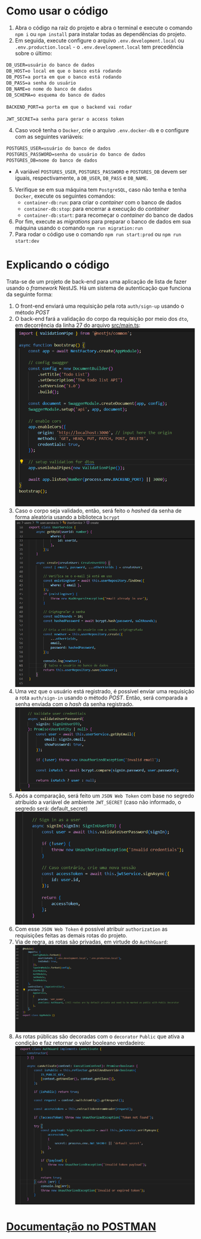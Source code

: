 # Como usar o código
1. Abra o código na raiz do projeto e abra o terminal e execute o comando `npm i` ou `npm install` para instalar todas as dependências do projeto.
2. Em seguida, execute configure o arquivo `.env.development.local` ou `.env.production.local` - o `.env.development.local` tem precedência sobre o último:
```
DB_USER=usuário do banco de dados
DB_HOST=o local em que o banco está rodando
DB_POST=a porta em que o banco está rodando
DB_PASS=a senha do usuário
DB_NAME=o nome do banco de dados
DB_SCHEMA=o esquema do banco de dados

BACKEND_PORT=a porta em que o backend vai rodar

JWT_SECRET=a senha para gerar o access token
```
4. Caso você tenha o `Docker`, crie o arquivo `.env.docker-db` e o configure com as seguintes variáveis:
```
POSTGRES_USER=usuário do banco de dados
POSTGRES_PASSWORD=senha do usuário do banco de dados
POSTGRES_DB=nome do banco de dados
```
 - A variável `POSTGRES_USER`, `POSTGRES_PASSWORD` e `POSTGRES_DB` devem ser iguais, respectivamente, a `DB_USER`, `DB_PASS` e `DB_NAME`.
5. Verifique se em sua máquina tem `PostgreSQL`, caso não tenha e tenha `Docker`, execute os seguintes comandos:
    - `container-db:run`: para criar o *container* com o banco de dados
    - `container-db:stop`: para encerrar a execução do *container*
    - `container-db:start`: para recomeçar o *container* do banco de dados
6. Por fim, execute as *migrations* para preparar o banco de dados em sua máquina usando o comando `npm run migration:run`
7. Para rodar o código use o comando `npm run start:prod` ou `npm run start:dev`

# Explicando o código

Trata-se de um projeto de back-end para uma aplicação de lista de fazer usando o *framework* NestJS. Há um sistema de autenticação que funciona da seguinte forma:
1. O front-end enviará uma requisição pela rota `auth/sign-up` usando o método *POST*
2. O back-end fará a validação do corpo da requisição por meio dos `dto`, em decorrência da linha 27 do arquivo [src/main.ts](/src/main.ts):
![Implantação das validações do dto](docs/set-dto-validation.png)
3. Caso o corpo seja validado, então, será feito o *hashed* da senha de forma aleatória usando a biblioteca `bcrypt`
![Criação de um usuário](docs/create-user.png)
4. Uma vez que o usuário está registrado, é possível enviar uma requisição a rota `auth/sign-in` usando o método *POST*. Então, será comparada a senha enviada com o *hash* da senha registrado.
![Fazendo o login do usuário](docs/sign-in-user-validation-password.png)
5. Após a comparação, será feito um `JSON Web Token` com base no segredo atribuído a variável de ambiente `JWT_SECRET` (caso não informado, o segredo será: default_secret)
![Criação do json token](/docs/create-jwt.png)
7. Com esse `JSON Web Token` é possível atribuir `authorization` as requisições feitas as demais rotas do projeto.
8. Via de regra, as rotas são privadas, em virtude do `AuthhGuard`:
![Configuração do AuthGuard global](/docs/set-auth-guard-globally.png)
9. As rotas públicas são decoradas com o `decorator` `Public` que ativa a condição e faz retornar o valor booleano verdadeiro:
![Rotas públicas](/docs/public-and-private-ends.png)

# [Documentação no POSTMAN](https://documenter.getpostman.com/view/21997570/2sAXqpAQ3i)